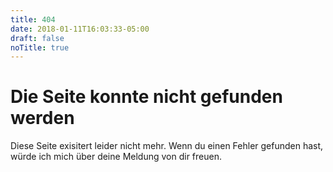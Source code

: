 ```yaml
---
title: 404
date: 2018-01-11T16:03:33-05:00
draft: false
noTitle: true
---
```

# Die Seite konnte nicht gefunden werden
Diese Seite exisitert leider nicht mehr. Wenn du einen Fehler gefunden hast, würde ich mich über deine Meldung von dir freuen.